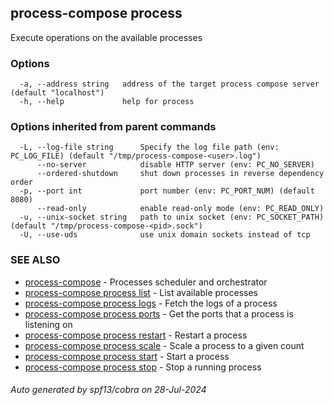 ## process-compose process

Execute operations on the available processes

### Options

```
  -a, --address string   address of the target process compose server (default "localhost")
  -h, --help             help for process
```

### Options inherited from parent commands

```
  -L, --log-file string      Specify the log file path (env: PC_LOG_FILE) (default "/tmp/process-compose-<user>.log")
      --no-server            disable HTTP server (env: PC_NO_SERVER)
      --ordered-shutdown     shut down processes in reverse dependency order
  -p, --port int             port number (env: PC_PORT_NUM) (default 8080)
      --read-only            enable read-only mode (env: PC_READ_ONLY)
  -u, --unix-socket string   path to unix socket (env: PC_SOCKET_PATH) (default "/tmp/process-compose-<pid>.sock")
  -U, --use-uds              use unix domain sockets instead of tcp
```

### SEE ALSO

* [process-compose](process-compose.md)	 - Processes scheduler and orchestrator
* [process-compose process list](process-compose_process_list.md)	 - List available processes
* [process-compose process logs](process-compose_process_logs.md)	 - Fetch the logs of a process
* [process-compose process ports](process-compose_process_ports.md)	 - Get the ports that a process is listening on
* [process-compose process restart](process-compose_process_restart.md)	 - Restart a process
* [process-compose process scale](process-compose_process_scale.md)	 - Scale a process to a given count
* [process-compose process start](process-compose_process_start.md)	 - Start a process
* [process-compose process stop](process-compose_process_stop.md)	 - Stop a running process

###### Auto generated by spf13/cobra on 28-Jul-2024
